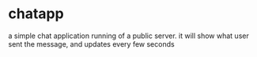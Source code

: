chatapp
=======
a simple chat application running of a public server. it will show what user sent the message, and updates every few seconds
